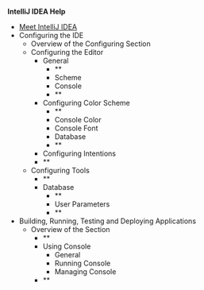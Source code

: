 
**IntelliJ IDEA Help**

 - [Meet IntelliJ IDEA](test2.md)
 - Configuring the IDE
	 - Overview of the Configuring Section 
	 - Configuring the Editor 
		 - General
			 - **
			 - Scheme
			 - Console 
			 - **
		 - Configuring Color Scheme
			 - **
			 - Console Color 
			 - Console Font
			- Database
			- **
		- Configuring Intentions
		- **
	- Configuring Tools   
		- **
		- Database
			- **
			- User Parameters
			- **
- Building, Running, Testing and Deploying Applications
	- Overview of the Section
		- **
		- Using Console
			- General
			- Running Console
			- Managing Console
		- **

